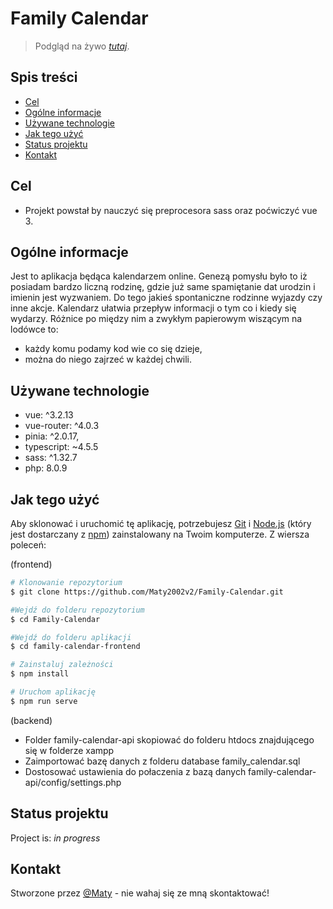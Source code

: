 # Family Calendar

> Podgląd na żywo [_tutaj_](https://gh-pages--marvelous-speculoos-9d49b5.netlify.app/).

## Spis treści

- [Cel](#Cel)
- [Ogólne informacje](#Ogólne-informacje)
- [Używane technologie](#Używane-technologie)
- [Jak tego użyć](#jak-tego-użyć)
- [Status projektu](#status-projektu)
- [Kontakt](#kontakt)
<!-- * [License](#license) -->

## Cel

- Projekt powstał by nauczyć się preprocesora sass oraz poćwiczyć vue 3.

## Ogólne informacje

Jest to aplikacja będąca kalendarzem online. Genezą pomysłu było to iż posiadam bardzo liczną rodzinę, gdzie już same spamiętanie dat urodzin i imienin jest wyzwaniem. Do tego jakieś spontaniczne rodzinne wyjazdy czy inne akcje. Kalendarz ułatwia przepływ informacji o tym co i kiedy się wydarzy. Różnice po między nim a zwykłym papierowym wiszącym na lodówce to:

- każdy komu podamy kod wie co się dzieje,
- można do niego zajrzeć w każdej chwili.

## Używane technologie

- vue: ^3.2.13
- vue-router: ^4.0.3
- pinia: ^2.0.17,
- typescript: ~4.5.5
- sass: ^1.32.7
- php: 8.0.9

## Jak tego użyć

Aby sklonować i uruchomić tę aplikację, potrzebujesz [Git](https://git-scm.com) i [Node.js](https://nodejs.org/en/download/) (który jest dostarczany z [ npm](http://npmjs.com)) zainstalowany na Twoim komputerze. Z wiersza poleceń:

(frontend)

```bash
# Klonowanie repozytorium
$ git clone https://github.com/Maty2002v2/Family-Calendar.git

#Wejdź do folderu repozytorium
$ cd Family-Calendar

#Wejdź do folderu aplikacji
$ cd family-calendar-frontend

# Zainstaluj zależności
$ npm install

# Uruchom aplikację
$ npm run serve
```

(backend)

- Folder family-calendar-api skopiować do folderu htdocs znajdującego się w folderze xampp
- Zaimportować bazę danych z folderu database family_calendar.sql
- Dostosować ustawienia do połaczenia z bazą danych family-calendar-api/config/settings.php

## Status projektu

Project is: _in progress_

## Kontakt

Stworzone przez [@Maty](mailto:matikster21@gmail.com) - nie wahaj się ze mną skontaktować!

<!-- Optional -->
<!-- ## License -->
<!-- This project is open source and available under the [... License](). -->

<!-- You don't have to include all sections - just the one's relevant to your project -->
